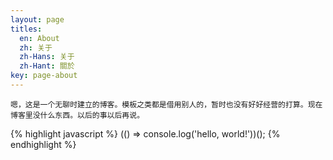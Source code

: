 ```yaml
---
layout: page
titles:
  en: About
  zh: 关于
  zh-Hans: 关于
  zh-Hant: 關於
key: page-about
---
```

	嗯，这是一个无聊时建立的博客。模板之类都是借用别人的，暂时也没有好好经营的打算。现在博客里没什么东西。以后的事以后再说。
{% highlight javascript %}
(() => console.log('hello, world!'))();
{% endhighlight %}
